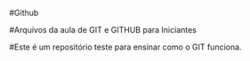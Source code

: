 #Github

#Arquivos da aula de GIT e GITHUB para Iniciantes

#Este é um  repositório teste para ensinar como o GIT funciona.